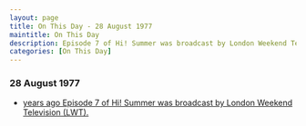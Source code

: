 ```yaml
---
layout: page
title: On This Day - 28 August 1977
maintitle: On This Day
description: Episode 7 of Hi! Summer was broadcast by London Weekend Television (LWT).
categories: [On This Day]
---
```


### 28 August 1977
* [<span id="age1"></span> years ago Episode 7 of Hi! Summer was broadcast by London Weekend Television (LWT).](/london%20weekend%20television/hi!%20summer/1977/08/28/hi-summer.html)

<!-- Script for calculating number of years ago -->
<script>
var dob = '19770828';
var year = Number(dob.substr(0, 4));
var month = Number(dob.substr(4, 2)) - 1;
var day = Number(dob.substr(6, 2));
var today = new Date();
var age1 = today.getFullYear() - year;
if (today.getMonth() < month || (today.getMonth() == month && today.getDate() < day)) {
age1--;
}
document.getElementById("age1").innerHTML=age1;
</script>


